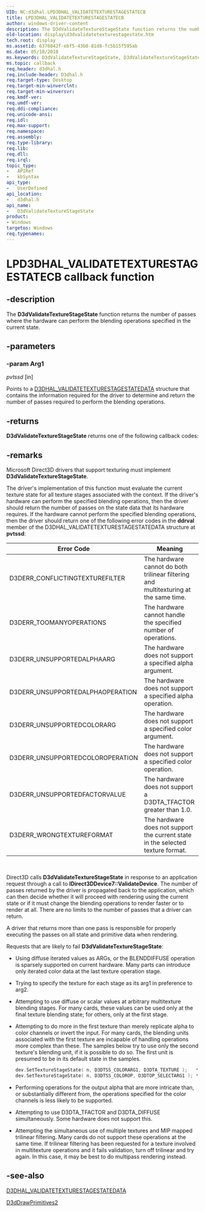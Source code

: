 ```yaml
---
UID: NC:d3dhal.LPD3DHAL_VALIDATETEXTURESTAGESTATECB
title: LPD3DHAL_VALIDATETEXTURESTAGESTATECB
author: windows-driver-content
description: The D3dValidateTextureStageState function returns the number of passes where the hardware can perform the blending operations specified in the current state.
old-location: display\d3dvalidatetexturestagestate.htm
tech.root: display
ms.assetid: 6376842f-ebf5-43b0-81d8-fc5b15f595ab
ms.date: 05/10/2018
ms.keywords: D3dValidateTextureStageState, D3dValidateTextureStageState callback, D3dValidateTextureStageState callback function [Display Devices], LPD3DHAL_VALIDATETEXTURESTAGESTATECB, d3dfncs_f83c205a-4cad-4365-beee-442a66e2c67a.xml, d3dhal/D3dValidateTextureStageState, display.d3dvalidatetexturestagestate
ms.topic: callback
req.header: d3dhal.h
req.include-header: D3dhal.h
req.target-type: Desktop
req.target-min-winverclnt: 
req.target-min-winversvr: 
req.kmdf-ver: 
req.umdf-ver: 
req.ddi-compliance: 
req.unicode-ansi: 
req.idl: 
req.max-support: 
req.namespace: 
req.assembly: 
req.type-library: 
req.lib: 
req.dll: 
req.irql: 
topic_type:
-	APIRef
-	kbSyntax
api_type:
-	UserDefined
api_location:
-	d3dhal.h
api_name:
-	D3dValidateTextureStageState
product:
- Windows
targetos: Windows
req.typenames: 
---
```


# LPD3DHAL_VALIDATETEXTURESTAGESTATECB callback function


## -description


The <b>D3dValidateTextureStageState</b> function returns the number of passes where the hardware can perform the blending operations specified in the current state.


## -parameters




### -param Arg1

*pvtssd* [in]

Points to a <a href="https://msdn.microsoft.com/library/windows/hardware/ff545964">D3DHAL_VALIDATETEXTURESTAGESTATEDATA</a> structure that contains the information required for the driver to determine and return the number of passes required to perform the blending operations.


## -returns



<b>D3dValidateTextureStageState</b> returns one of the following callback codes:




## -remarks



Microsoft Direct3D drivers that support texturing must implement <b>D3dValidateTextureStageState</b>.

The driver's implementation of this function must evaluate the current texture state for all texture stages associated with the context. If the driver's hardware can perform the specified blending operations, then the driver should return the number of passes on the state data that its hardware requires. If the hardware cannot perform the specified blending operations, then the driver should return one of the following error codes in the <b>ddrval</b> member of the D3DHAL_VALIDATETEXTURESTAGESTATEDATA structure at <b>pvtssd</b>:

|Error Code|Meaning|
|--- |--- |
|D3DERR_CONFLICTINGTEXTUREFILTER|The hardware cannot do both trilinear filtering and multitexturing at the same time.|
|D3DERR_TOOMANYOPERATIONS|The hardware cannot handle the specified number of operations.|
|D3DERR_UNSUPPORTEDALPHAARG|The hardware does not support a specified alpha argument.|
|D3DERR_UNSUPPORTEDALPHAOPERATION|The hardware does not support a specified alpha operation.|
|D3DERR_UNSUPPORTEDCOLORARG|The hardware does not support a specified color argument.|
|D3DERR_UNSUPPORTEDCOLOROPERATION|The hardware does not support a specified color operation.|
|D3DERR_UNSUPPORTEDFACTORVALUE|The hardware does not support a D3DTA_TFACTOR greater than 1.0.|
|D3DERR_WRONGTEXTUREFORMAT|The hardware does not support the current state in the selected texture format.|

 

Direct3D calls <b>D3dValidateTextureStageState</b> in response to an application request through a call to <b>IDirect3DDevice7::ValidateDevice</b>. The number of passes returned by the driver is propagated back to the application, which can then decide whether it will proceed with rendering using the current state or if it must change the blending operations to render faster or to render at all. There are no limits to the number of passes that a driver can return.

A driver that returns more than one pass is responsible for properly executing the passes on all state and primitive data when rendering.

Requests that are likely to fail <b>D3dValidateTextureStageState</b>:

* Using diffuse iterated values as ARGs, or the BLENDDIFFUSE operation is sparsely supported on current hardware. Many parts can introduce only iterated color data at the last texture operation stage.

* Trying to specify the texture for each stage as its arg1 in preference to arg2.

* Attempting to use diffuse or scalar values at arbitrary multitexture blending stages. For many cards, these values can be used only at the final texture blending state; for others, only at the first stage.

* Attempting to do more in the first texture than merely replicate alpha to color channels or invert the input. For many cards, the blending units associated with the first texture are incapable of handling operations more complex than these. The samples below try to use only the second texture's blending unit, if it is possible to do so. The first unit is presumed to be in its default state in the samples.

     ```cpp
     dev.SetTextureStageState( n, D3DTSS_COLORARG1, D3DTA_TEXTURE );   *
     dev.SetTextureStageState( n, D3DTSS_COLOROP, D3DTOP_SELECTARG1 ); *
     ```

* Performing operations for the output alpha that are more intricate than, or substantially different from, the operations specified for the color channels is less likely to be supported.

* Attempting to use D3DTA_TFACTOR and D3DTA_DIFFUSE simultaneously. Some hardware does not support this.

* Attempting the simultaneous use of multiple textures and MIP mapped trilinear filtering. Many cards do not support these operations at the same time. If trilinear filtering has been requested for a texture involved in multitexture operations and it fails validation, turn off trilinear and try again. In this case, it may be best to do multipass rendering instead.




## -see-also




<a href="https://msdn.microsoft.com/library/windows/hardware/ff545964">D3DHAL_VALIDATETEXTURESTAGESTATEDATA</a>



<a href="https://msdn.microsoft.com/6128ff7a-0d2c-48df-8b5e-cab33c5a74f5">D3dDrawPrimitives2</a>
 

 

